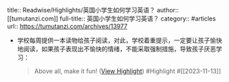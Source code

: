 title:: Readwise/Highlights/英国小学生如何学习英语？
author:: [[tumutanzi.com]]
full-title:: 英国小学生如何学习英语？
category:: #articles
url:: https://tumutanzi.com/archives/13977

- 学校每周提供一本读物给孩子阅读，对此，学校着重提示，一定要让孩子愉快地阅读，如果孩子表现出不愉快的情绪，不能采取强制措施，导致孩子厌恶学习：
  
  > Above all, make it fun! ([View Highlight](https://read.readwise.io/read/01hf39k18h52xdtz9jshxj63yw)) #Highlight #[[2023-11-13]]